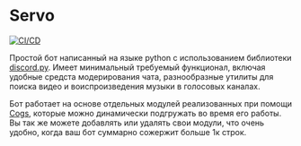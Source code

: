 # Servo 
[![CI/CD](https://github.com/SweetCapitan/Servo/actions/workflows/main.yml/badge.svg)](https://github.com/SweetCapitan/Servo/actions/workflows/main.yml)

Простой бот написанный на языке python с использованием библиотеки [discord.py](https://github.com/Rapptz/discord.py). Имеет минимальный требуемый функционал, включая удобные средста модерирования чата, разнообразные утилиты для поиска видео и воиспроизведения музыки в голосовых каналах.

Бот работает на основе отдельных модулей реализованных при помощи [Cogs](https://discordpy.readthedocs.io/en/latest/ext/commands/api.html?highlight=cog#discord.ext.commands.Cog), которые можно динамически подгружать во время его работы. Вы так же можете добавлять или удалять свои модули, что очень удобно, когда ваш бот суммарно сожержит больше 1к строк.

